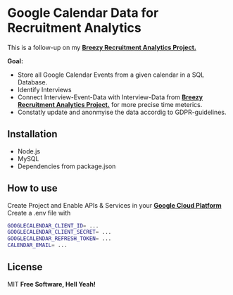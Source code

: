 # Google Calendar Data for Recruitment Analytics
This is a follow-up on my **[Breezy Recruitment Analytics Project.](https://github.com/Chungwin/BreezyRecruitmentAnalytics)**

**Goal:**
- Store all Google Calendar Events from a given calendar in a SQL Database. 
- Identify Interviews 
- Connect Interview-Event-Data with Interview-Data from **[Breezy Recruitment Analytics Project.](https://github.com/Chungwin/BreezyRecruitmentAnalytics)** for more precise time meterics.
- Constatly update and anonmyise the data accordig to GDPR-guidelines.

## Installation
- Node.js
- MySQL
- Dependencies from package.json

## How to use
Create Project and Enable APIs & Services in your **[Google Cloud Platform](https://console.cloud.google.com/)** 
<br>
Create a .env file with
```sh
GOOGLECALENDAR_CLIENT_ID= ...
GOOGLECALENDAR_CLIENT_SECRET= ...
GOOGLECALENDAR_REFRESH_TOKEN= ...
CALENDAR_EMAIL= ...

```

## License

MIT
**Free Software, Hell Yeah!**